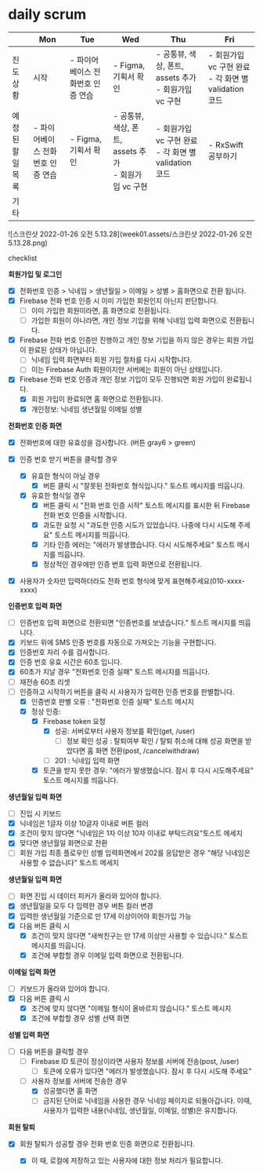 # daily scrum

|                   | Mon                               | Tue                               | Wed                                                      | Thu                                                       | Fri                                                        |
| ----------------- | --------------------------------- | --------------------------------- | -------------------------------------------------------- | --------------------------------------------------------- | ---------------------------------------------------------- |
| 진도 상황         | 시작                              | - 파이어베이스 전화번호 인증 연습 | - Figma, 기획서 확인<br/>                                | - 공통뷰, 색상, 폰트, assets 추가<br/> - 회원가입 vc 구현 | - 회원가입 vc 구현 완료 <br/> - 각 화면 별 validation 코드 |
| 예정된 할 일 목록 | - 파이어베이스 전화번호 인증 연습 | - Figma, 기획서 확인              | - 공통뷰, 색상, 폰트, assets 추가<br> - 회원가입 vc 구현 | - 회원가입 vc 구현 완료 <br> - 각 화면 별 validation 코드 | - RxSwift 공부하기                                         |
| 기타              |                                   |                                   |                                                          |                                                           |                                                            |

![스크린샷 2022-01-26 오전 5.13.28](week01.assets/스크린샷 2022-01-26 오전 5.13.28.png)



checklist

**회원가입 및 로그인**

- [x] 전화번호 인증 > 닉네임 > 생년월일 > 이메일 > 성별 > 홈화면으로 전환 됩니다.
- [x] Firebase 전화 번호 인증 시 이미 가입한 회원인지 아닌지 판단합니다.
  - [ ] 이미 가입한 회원이라면, 홈 화면으로 전환됩니다.
  - [ ] 가입한 회원이 아니라면, 개인 정보 기입을 위해 닉네임 입력 화면으로 전환됩니다.
- [x] Firebase 전화 번호 인증만 진행하고 개인 정보 기입을 하지 않은 경우는 회원 가입이 완료된 상태가 아닙니다.
  - [ ] 닉네임 입력 화면부터 회원 가입 절차를 다시 시작합니다.
  - [ ] 이는 Firebase Auth 회원이지만 서버에는 회원이 아닌 상태입니다.
- [x] Firebase 전화 번호 인증과 개인 정보 기입이 모두 진행되면 회원 가입이 완료됩니다.
  - [x] 회원 가입이 완료되면 홈 화면으로 전환됩니다.
  - [x] 개인정보: 닉네임 생년월일 이메일 성별

**전화번호 인증 화면**

- [x] 전화번호에 대한 유효성을 검사합니다. (버튼 gray6 > green)
- [x] 인증 번호 받기 버튼을 클릭할 경우
  - [x] 유효한 형식이 아닐 경우
    - [x] 버튼 클릭 시 "잘못된 전화번호 형식입니다." 토스트 메시지를 띄웁니다.
  - [x] 유효한 형식일 경우
    - [x] 버튼 클릭 시 "전화 번호 인증 시작" 토스트 메시지를 표시한 뒤 Firebase 전화 번호 인증을 시작합니다.
    - [x] 과도한 요청 시 "과도한 인증 시도가 있었습니다. 나중에 다시 시도해 주세요" 토스트 메시지를 띄웁니다.
    - [x] 기타 인증 에러는 "에러가 발생했습니다. 다시 시도해주세요" 토스트 메시지를 띄웁니다.
    - [x] 정상적인 경우에만 인증 번호 입력 화면으로 전환됩니다.
- [x] 사용자가 숫자만 입력하더라도 전화 번호 형식에 맞게 표현해주세요(010-xxxx-xxxx)



**인증번호 입력 화면**

- [ ] 인증번호 입력 화면으로 전환되면 "인증번호를 보냈습니다." 토스트 메시지를 띄웁니다.
- [x] 키보드 위에 SMS 인증 번호를 자동으로 가져오는 기능을 구현합니다.
- [x] 인증번호 자리 수를 검사합니다.
- [x] 인증 번호 유효 시간은 60초 입니다.
- [x] 60초가 지날 경우 "전화번호 인증 실패" 토스트 메시지를 띄웁니다.
- [ ] 재전송 60초 리셋
- [ ] 인증하고 시작하기 버튼을 클릭 시 사용자가 입력한 인증 번호를 판별합니다.
  - [x] 인증번호 판별 오류 : "전화번호 인증 실패" 토스트 메시지
  - [x] 정상 인증: 
    - [x] Firebase token 요청
      - [x] 성공: 서버로부터 사용자 정보를 확인(get, /user)
        - [ ] 정보 확인 성공 : 탈퇴여부 확인 / 탈퇴 취소에 대해 성공 화면을 받았다면 홈 화면 전환(post, /cancelwithdraw)
      - [ ] 201 : 닉네임 입력 화면
    - [x] 토큰을 받지 못한 경우: "에러가 발생했습니다. 잠시 후 다시 시도해주세요" 토스트 메시지를 띄웁니다.

**생년월일 입력 화면**

- [ ] 진입 시 키보드
- [x] 닉네임은 1글자 이상 10글자 이내로 버튼 컬러
- [x] 조건이 맞지 않다면 "닉네임은 1자 이상 10자 이내로 부탁드려요"토스트 메세지
- [x] 맞다면 생년월일 화면으로 전환
- [ ] 회원 가입 최종 플로우인 성별 입력화면에서 202를 응답받은 경우 "해당 닉네임은 사용할 수 없습니다" 토스트 메세지

**생년월일 입력 화면**

- [ ] 화면 진입 시 데이터 피커가 올라와 있어야 합니다.
- [x] 생년월일을 모두 다 입력한 경우 버튼 컬러 변경
- [x] 입력한 생년월일 기준으로 만 17세 이상이어야 회원가입 가능
- [x] 다음 버튼 클릭 시
  - [x] 조건이 맞지 않다면 "새싹친구는 만 17세 이상만 사용할 수 있습니다." 토스트 메시지를 띄웁니다.
  - [x] 조건에 부합할 경우 이메일 입력 화면으로 전환됩니다.

**이메일 입력 화면**

- [ ] 키보드가 올라와 있어야 합니다.
- [x] 다음 버튼 클릭 시
  - [x] 조건에 맞지 않다면 "이메일 형식이 올바르지 않습니다." 토스트 메시지
  - [x] 조건에 부합할 경우 성별 선택 화면

**성별 입력 화면**

- [ ] 다음 버튼을 클릭할 경우
  - [ ] Firebase ID 토큰이 정상이라면 사용자 정보를 서버에 전송(post, /user)
    - [ ] 토큰에 오류가 있다면 "에러가 발생했습니다. 잠시 후 다시 시도해 주세요"
  - [ ] 사용자 정보를 서버에 전송한 경우
    - [x] 성공했다면 홈 화면
    - [ ] 금지된 단어로 닉네임을 사용한 경우 닉네임 페이지로 되돌아갑니다. 이때, 사용자가 입력한 내용(닉네임, 생년월일, 이메일, 성별)은 유지합니다.

**회원 탈퇴**

- [x] 회원 탈퇴가 성공할 경우 전화 번호 인증 화면으로 전환됩니다.
  - [x] 이 때, 로컬에 저장하고 있는 사용자에 대한 정보 처리가 필요합니다.

